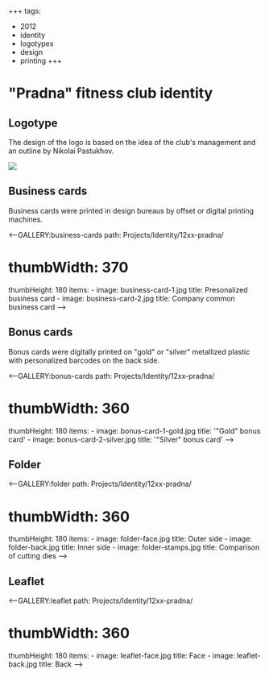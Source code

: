 +++
tags:
  - 2012
  - identity
  - logotypes
  - design
  - printing
+++

# "Pradna" fitness club identity

## Logotype

The design of the logo is based on the idea of the club's management and an outline by Nikolai Pastukhov.

<div class="FrontImage">
  <img src="https://res.cloudinary.com/lilliputten/image/upload/v1544482091/Projects/Identity/12xx-pradna/pradna-logo.jpg" />
</div>

## Business cards

Business cards were printed in design bureaus by offset or digital printing
machines.

<--GALLERY:business-cards
  path: Projects/Identity/12xx-pradna/
  # thumbWidth: 370
  thumbHeight: 180
  items:
    -
      image: business-card-1.jpg
      title: Presonalized business card
    -
      image: business-card-2.jpg
      title: Company common business card
-->

## Bonus cards

Bonus cards were digitally printed on "gold" or "silver" metallized plastic
with personalized barcodes on the back side.

<--GALLERY:bonus-cards
  path: Projects/Identity/12xx-pradna/
  # thumbWidth: 360
  thumbHeight: 180
  items:
    -
      image: bonus-card-1-gold.jpg
      title: '"Gold" bonus card'
    -
      image: bonus-card-2-silver.jpg
      title: '"Silver" bonus card'
-->

## Folder

<--GALLERY:folder
  path: Projects/Identity/12xx-pradna/
  # thumbWidth: 360
  thumbHeight: 180
  items:
    -
      image: folder-face.jpg
      title: Outer side
    -
      image: folder-back.jpg
      title: Inner side
    -
      image: folder-stamps.jpg
      title: Comparison of cutting dies
-->

## Leaflet

<--GALLERY:leaflet
  path: Projects/Identity/12xx-pradna/
  # thumbWidth: 360
  thumbHeight: 180
  items:
    -
      image: leaflet-face.jpg
      title: Face
    -
      image: leaflet-back.jpg
      title: Back
-->

